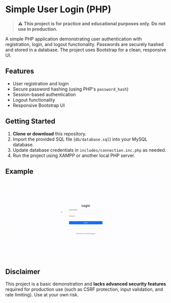 # Simple User Login (PHP)

> ⚠️ **This project is for practice and educational purposes only. Do not use in production.**

A simple PHP application demonstrating user authentication with registration, login, and logout functionality. Passwords are securely hashed and stored in a database. The project uses Bootstrap for a clean, responsive UI.

## Features

- User registration and login
- Secure password hashing (using PHP's `password_hash`)
- Session-based authentication
- Logout functionality
- Responsive Bootstrap UI

## Getting Started

1. **Clone or download** this repository.
2. Import the provided SQL file (`db/database.sql`) into your MySQL database.
3. Update database credentials in `includes/connection.inc.php` as needed.
4. Run the project using XAMPP or another local PHP server.

## Example

![Example](example.gif)

## Disclaimer

This project is a basic demonstration and **lacks advanced security features** required for production use (such as CSRF protection, input validation, and rate limiting). Use at your own risk.